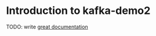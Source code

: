 # Introduction to kafka-demo2

TODO: write [great documentation](http://jacobian.org/writing/what-to-write/)
